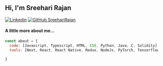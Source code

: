 <h2> Hi, I'm Sreehari Rajan</h2>


[![Linkedin](https://img.shields.io/badge/-sreehari-blue?style=flat-square&logo=Linkedin&logoColor=white&link=https://www.linkedin.com/in/sreehari-rajan-32b064207/)](https://www.linkedin.com/in/sreehari-rajan-32b064207/)
[![GitHub SreehariRajan](https://img.shields.io/github/followers/SreehariRajan?label=follow&style=social)](https://github.com/SreehariRajan)


#### A little more about me...  

```javascript
const about = {
  code: [Javascript, Typescript, HTML, CSS, Python, Java, C, Solidity],
  tools: [Next, React, React Native, Redux, NodeJs, PyTorch, Tensorflow],
  
}
```


